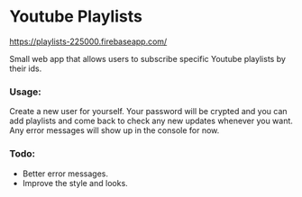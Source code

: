 # Youtube Playlists

https://playlists-225000.firebaseapp.com/

Small web app that allows users to subscribe specific Youtube playlists by their ids.

### Usage:

Create a new user for yourself. Your password will be crypted and you can add playlists and come back to check any new updates whenever you want. Any error messages will show up in the console for now.

### Todo:

- Better error messages.
- Improve the style and looks.
